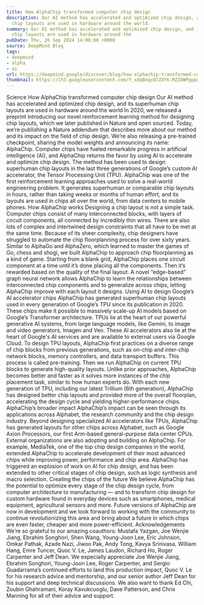 ```yaml
---
title: How AlphaChip transformed computer chip design
description: Our AI method has accelerated and optimized chip design, and its superhuman
  chip layouts are used in hardware around the world.
summary: Our AI method has accelerated and optimized chip design, and its superhuman
  chip layouts are used in hardware around the
pubDate: Thu, 26 Sep 2024 14:08:00 +0000
source: DeepMind Blog
tags:
- deepmind
- alpha
- ai
url: https://deepmind.google/discover/blog/how-alphachip-transformed-computer-chip-design/
thumbnail: https://lh3.googleusercontent.com/Y_xdq8eqcQlZXYk-MZ2OWPpppmWG6LAQ8DZ-LZFUh8TV5s2TBb3RK_VkMUe-skRzIop5aP6Ot9xPMWFaWmenz55EwxVFCMszpTg2EzsyOd6ftlllGyE=w528-h297-n-nu-rw
---
```


Science
How AlphaChip transformed computer chip design
Our AI method has accelerated and optimized chip design, and its superhuman chip layouts are used in hardware around the world
In 2020, we released a preprint introducing our novel reinforcement learning method for designing chip layouts, which we later published in Nature and open sourced.
Today, we’re publishing a Nature addendum that describes more about our method and its impact on the field of chip design. We’re also releasing a pre-trained checkpoint, sharing the model weights and announcing its name: AlphaChip.
Computer chips have fueled remarkable progress in artificial intelligence (AI), and AlphaChip returns the favor by using AI to accelerate and optimize chip design. The method has been used to design superhuman chip layouts in the last three generations of Google’s custom AI accelerator, the Tensor Processing Unit (TPU).
AlphaChip was one of the first reinforcement learning approaches used to solve a real-world engineering problem. It generates superhuman or comparable chip layouts in hours, rather than taking weeks or months of human effort, and its layouts are used in chips all over the world, from data centers to mobile phones.
How AlphaChip works
Designing a chip layout is not a simple task. Computer chips consist of many interconnected blocks, with layers of circuit components, all connected by incredibly thin wires. There are also lots of complex and intertwined design constraints that all have to be met at the same time. Because of its sheer complexity, chip designers have struggled to automate the chip floorplanning process for over sixty years.
Similar to AlphaGo and AlphaZero, which learned to master the games of Go, chess and shogi, we built AlphaChip to approach chip floorplanning as a kind of game.
Starting from a blank grid, AlphaChip places one circuit component at a time until it’s done placing all the components. Then it’s rewarded based on the quality of the final layout. A novel “edge-based” graph neural network allows AlphaChip to learn the relationships between interconnected chip components and to generalize across chips, letting AlphaChip improve with each layout it designs.
Using AI to design Google’s AI accelerator chips
AlphaChip has generated superhuman chip layouts used in every generation of Google’s TPU since its publication in 2020. These chips make it possible to massively scale-up AI models based on Google’s Transformer architecture.
TPUs lie at the heart of our powerful generative AI systems, from large language models, like Gemini, to image and video generators, Imagen and Veo. These AI accelerators also lie at the heart of Google's AI services and are available to external users via Google Cloud.
To design TPU layouts, AlphaChip first practices on a diverse range of chip blocks from previous generations, such as on-chip and inter-chip network blocks, memory controllers, and data transport buffers. This process is called pre-training. Then we run AlphaChip on current TPU blocks to generate high-quality layouts. Unlike prior approaches, AlphaChip becomes better and faster as it solves more instances of the chip placement task, similar to how human experts do.
With each new generation of TPU, including our latest Trillium (6th generation), AlphaChip has designed better chip layouts and provided more of the overall floorplan, accelerating the design cycle and yielding higher-performance chips.
AlphaChip’s broader impact
AlphaChip’s impact can be seen through its applications across Alphabet, the research community and the chip design industry. Beyond designing specialized AI accelerators like TPUs, AlphaChip has generated layouts for other chips across Alphabet, such as Google Axion Processors, our first Arm-based general-purpose data center CPUs.
External organizations are also adopting and building on AlphaChip. For example, MediaTek, one of the top chip design companies in the world, extended AlphaChip to accelerate development of their most advanced chips while improving power, performance and chip area.
AlphaChip has triggered an explosion of work on AI for chip design, and has been extended to other critical stages of chip design, such as logic synthesis and macro selection.
Creating the chips of the future
We believe AlphaChip has the potential to optimize every stage of the chip design cycle, from computer architecture to manufacturing — and to transform chip design for custom hardware found in everyday devices such as smartphones, medical equipment, agricultural sensors and more.
Future versions of AlphaChip are now in development and we look forward to working with the community to continue revolutionizing this area and bring about a future in which chips are even faster, cheaper and more power-efficient.
Acknowledgements
We’re so grateful to our amazing coauthors: Mustafa Yazgan, Joe Wenjie Jiang, Ebrahim Songhori, Shen Wang, Young-Joon Lee, Eric Johnson, Omkar Pathak, Azade Nazi, Jiwoo Pak, Andy Tong, Kavya Srinivasa, William Hang, Emre Tuncer, Quoc V. Le, James Laudon, Richard Ho, Roger Carpenter and Jeff Dean.
We especially appreciate Joe Wenjie Jiang, Ebrahim Songhori, Young-Joon Lee, Roger Carpenter, and Sergio Guadarrama’s continued efforts to land this production impact, Quoc V. Le for his research advice and mentorship, and our senior author Jeff Dean for his support and deep technical discussions.
We also want to thank Ed Chi, Zoubin Ghahramani, Koray Kavukcuoglu, Dave Patterson, and Chris Manning for all of their advice and support.